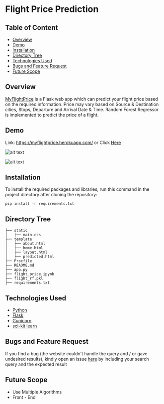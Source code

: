 # Flight Price Prediction
## Table of Content
* [Overview](#Overview)
* [Demo](#Demo)
* [Installation](#Installation)
* [Directory Tree](#Directory-Tree)
* [Technologies Used](#Technology-Used)
* [Bugs and Feature Request](#Bugs-and-Feature-Request)
* [Future Scope](#Future-Scope)

## Overview
[MyFlightPrice](https://myflightprice.herokuapp.com/) is a Flask web app which can predict your flight price based on the required information. Price may vary based on Source & Destination cities, Stops, Departure and Arrival Date & Time. Random Forest Regressor is implemented to predict the price of a flight.

## Demo
Link: https://myflightprice.herokuapp.com/
or Click [Here](https://myflightprice.herokuapp.com/)

![alt text](https://github.com/dipeshgyanchandani/myproject/blob/master/Screenshot%202021-01-13%20at%202.47.16%20AM.png "Logo Title Text 1")

![alt text](https://github.com/dipeshgyanchandani/myproject/blob/master/Screenshot%202021-01-13%20at%202.42.41%20AM.png "Logo Title Text 2")

## Installation
To install the required packages and libraries, run this command in the project directory after cloning the repository:

```pip install -r requirements.txt```

## Directory Tree
```
├── static 
│   ├── main.css
├── template
│   ├── about.html
│   ├── home.html
│   ├── layout.html
│   ├── predicted.html
├── Procfile
├── README.md
├── app.py
├── flight_price.ipynb
├── flight_rf.pkl
├── requirements.txt
```

## Technologies Used
* [Python](https://www.python.org/)
* [Flask](https://flask.palletsprojects.com/en/1.1.x/)
* [Gunicorn](https://gunicorn.org/)
* [sci-kit learn](https://scikit-learn.org/stable/)

## Bugs and Feature Request
If you find a bug (the website couldn't handle the query and / or gave undesired results), kindly open an issue [here](https://github.com/dipeshgyanchandani/myflightprice/issues) by including your search query and the expected result

## Future Scope
* Use Multiple Algorithms
* Front - End
